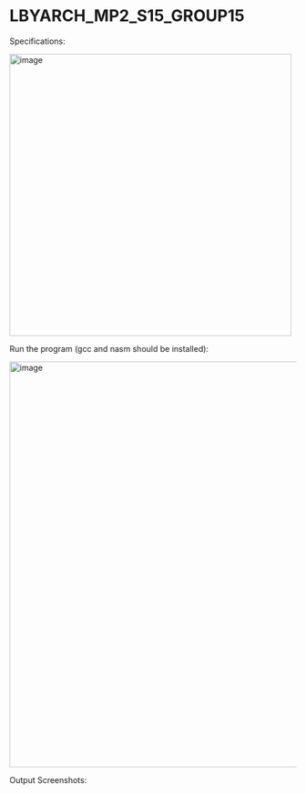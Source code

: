 # LBYARCH_MP2_S15_GROUP15
Specifications:










<img width="495" alt="image" src="https://github.com/user-attachments/assets/02a0e2c2-b4db-4208-bb6d-1c64ce8a64fb">


Run the program (gcc and nasm should be installed):







<img width="712" alt="image" src="https://github.com/user-attachments/assets/b03d67b7-1fd1-413a-8330-040cb00b07e9">






Output Screenshots:


